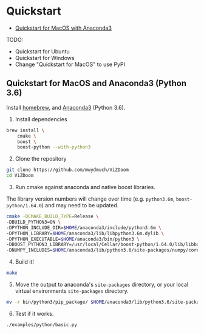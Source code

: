 # Quickstart

* [Quickstart for MacOS with Anaconda3](#quickstart_macos_anaconda)

TODO:
* Quickstart for Ubuntu 
* Quickstart for Windows
* Change "Quickstart for MacOS" to use PyPI

## <a name="quickstart_macos_anaconda"></a> Quickstart for MacOS and Anaconda3 (Python 3.6)

Install [homebrew](https://brew.sh/), and [Anaconda3](https://www.continuum.io/downloads) (Python 3.6).

1. Install dependencies

```sh
brew install \
    cmake \
    boost \
    boost-python --with-python3
```

2. Clone the repository

```sh
git clone https://github.com/mwydmuch/ViZDoom
cd ViZDoom
```

3. Run cmake against anaconda and native boost libraries. 

The library version numbers will change over time (e.g. `python3.6m`, `boost-python/1.64.0`) and may need to be updated. 

```sh
cmake -DCMAKE_BUILD_TYPE=Release \
-DBUILD_PYTHON3=ON \
-DPYTHON_INCLUDE_DIR=$HOME/anaconda3/include/python3.6m \ 
-DPYTHON_LIBRARY=$HOME/anaconda3/lib/libpython3.6m.dylib \
-DPYTHON_EXECUTABLE=$HOME/anaconda3/bin/python3 \
-DBOOST_PYTHON3_LIBRARY=/usr/local/Cellar/boost-python/1.64.0/lib/libboost_python3.dylib \
-DNUMPY_INCLUDES=$HOME/anaconda3/lib/python3.6/site-packages/numpy/core/include
```

4. Build it!

```sh
make
```

5. Move the output to anaconda's `site-packages` directory, or your local virtual environments `site-packages` directory. 

```sh
mv -r bin/python3/pip_package/ $HOME/anaconda3/lib/python3.6/site-packages/vizdoom
```

6. Test if it works.

```sh
./examples/python/basic.py
```